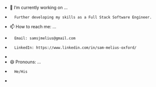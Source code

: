 

- 🔭 I’m currently working on ...
-       Further developing my skills as a Full Stack Software Engineer.

- 📫 How to reach me: ...
-       Email: samsjmelius@gmail.com
-       LinkedIn: https://www.linkedin.com/in/sam-melius-oxford/
- 
- 😄 Pronouns: ...
-       He/His
-  
